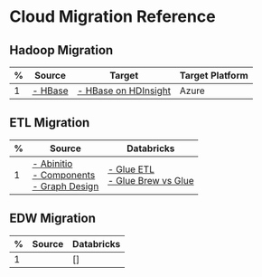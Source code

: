 # Cloud Migration Reference 

## Hadoop Migration 

 | % | Source  | Target | Target Platform |
 |  ----------- | -----------  | -----------  | -----------  | 
 | 1 | [- HBase](https://hbase.apache.org) 		| [- HBase on HDInsight](https://docs.microsoft.com/en-us/azure/data-factory/connector-hbase?tabs=data-factory) | Azure |
 
 ## ETL Migration
 
 | % | Source  | Databricks | 
 |  ----------- | -----------  | -----------  | 
 | 1 | [- Abinitio](https://www.abinitio.com) </br> [- Components](http://abinitio-components.blogspot.com) </br> [- Graph Design](http://abinitio-graph.blogspot.com)| [- Glue ETL](https://aws.amazon.com/glue/features/) </br> [- Glue Brew vs Glue](https://cloudacademy.com/course/management-saa-c03/aws-glue-databrew-vs-glue-studio/) </br> |  |  |
 
 ## EDW Migration
 
 | % | Source  | Databricks | 
 |  ----------- | -----------  | -----------  | 
 | 1 |  | [] | [] | [- Azure Data Loading Strategy](https://learn.microsoft.com/en-us/azure/synapse-analytics/sql-data-warehouse/design-elt-data-loading) </br> [- Data migration using ADF and Synapse Pipeline](https://learn.microsoft.com/en-us/azure/data-factory/load-azure-sql-data-warehouse?toc=%2Fazure%2Fsynapse-analytics%2Fsql-data-warehouse%2Ftoc.json&tabs=data-factory) |
 
